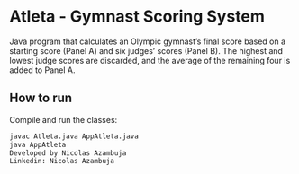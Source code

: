 # Atleta - Gymnast Scoring System

Java program that calculates an Olympic gymnast’s final score based on a starting score (Panel A) and six judges’ scores (Panel B). The highest and lowest judge scores are discarded, and the average of the remaining four is added to Panel A.

## How to run

Compile and run the classes:

```bash
javac Atleta.java AppAtleta.java
java AppAtleta
Developed by Nicolas Azambuja
Linkedin: Nicolas Azambuja
